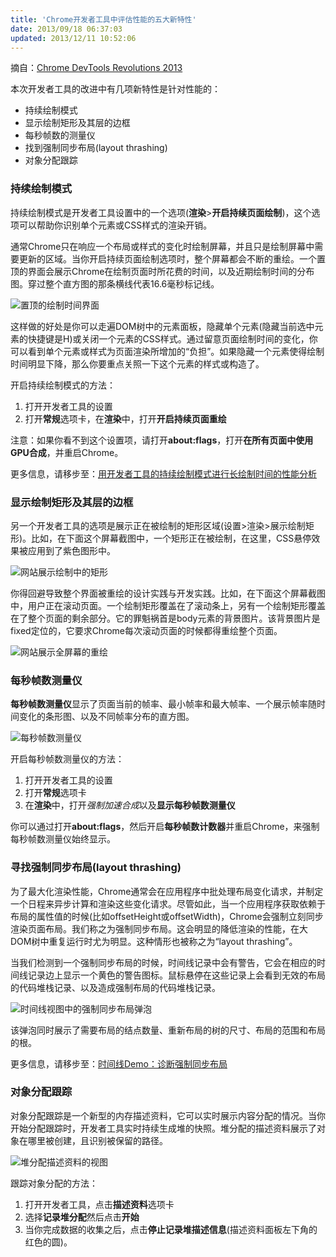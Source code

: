 ```yaml
---
title: 'Chrome开发者工具中评估性能的五大新特性'
date: 2013/09/18 06:37:03
updated: 2013/12/11 10:52:06
---
```


摘自：[Chrome DevTools Revolutions 2013](https://www.html5rocks.com/en/tutorials/developertools/revolutions2013/)

本次开发者工具的改进中有几项新特性是针对性能的：

* 持续绘制模式
* 显示绘制矩形及其层的边框
* 每秒帧数的测量仪
* 找到强制同步布局(layout thrashing)
* 对象分配跟踪

<!--more-->

### 持续绘制模式

持续绘制模式是开发者工具设置中的一个选项(**渲染**>**开启持续页面绘制**)，这个选项可以帮助你识别单个元素或CSS样式的渲染开销。

通常Chrome只在响应一个布局或样式的变化时绘制屏幕，并且只是绘制屏幕中需要更新的区域。当你开启持续页面绘制选项时，整个屏幕都会不断的重绘。一个置顶的界面会展示Chrome在绘制页面时所花费的时间，以及近期绘制时间的分布图。穿过整个直方图的那条横线代表16.6毫秒标记线。

![置顶的绘制时间界面](https://1-ps.googleusercontent.com/x/s.html5rocks-hrd.appspot.com/www.html5rocks.com/en/tutorials/developertools/revolutions2013/xpaint-times.png.pagespeed.ic.4GHJaoT9je.webp)

这样做的好处是你可以走遍DOM树中的元素面板，隐藏单个元素(隐藏当前选中元素的快捷键是H)或关闭一个元素的CSS样式。通过留意页面绘制时间的变化，你可以看到单个元素或样式为页面渲染所增加的“负担”。如果隐藏一个元素使得绘制时间明显下降，那么你要重点关照一下这个元素的样式或构造了。

开启持续绘制模式的方法：

1. 打开开发者工具的设置
2. 打开**常规**选项卡，在**渲染**中，打开**开启持续页面重绘**

注意：如果你看不到这个设置项，请打开**about:flags**，打开**在所有页面中使用GPU合成**，并重启Chrome。

更多信息，请移步至：[用开发者工具的持续绘制模式进行长绘制时间的性能分析](https://updates.html5rocks.com/2013/02/Profiling-Long-Paint-Times-with-DevTools-Continuous-Painting-Mode)

### 显示绘制矩形及其层的边框

另一个开发者工具的选项是展示正在被绘制的矩形区域(设置>渲染>展示绘制矩形)。比如，在下面这个屏幕截图中，一个矩形正在被绘制，在这里，CSS悬停效果被应用到了紫色图形中。

![网站展示绘制中的矩形](https://1-ps.googleusercontent.com/x/s.html5rocks-hrd.appspot.com/www.html5rocks.com/en/tutorials/developertools/revolutions2013/xpaint-rect-1.png.pagespeed.ic.vrXLmQcKHF.webp)

你得回避导致整个界面被重绘的设计实践与开发实践。比如，在下面这个屏幕截图中，用户正在滚动页面。一个绘制矩形覆盖在了滚动条上，另有一个绘制矩形覆盖在了整个页面的剩余部分。它的罪魁祸首是body元素的背景图片。该背景图片是fixed定位的，它要求Chrome每次滚动页面的时候都得重绘整个页面。

![网站展示全屏幕的重绘](https://1-ps.googleusercontent.com/x/s.html5rocks-hrd.appspot.com/www.html5rocks.com/en/tutorials/developertools/revolutions2013/xpaint-rect-2.png.pagespeed.ic.G7rwOiDpvh.webp)

### 每秒帧数测量仪

**每秒帧数测量仪**显示了页面当前的帧率、最小帧率和最大帧率、一个展示帧率随时间变化的条形图、以及不同帧率分布的直方图。

![每秒帧数测量仪](https://1-ps.googleusercontent.com/x/s.html5rocks-hrd.appspot.com/www.html5rocks.com/en/tutorials/developertools/revolutions2013/xfps-meter.png.pagespeed.ic.s2bF1Y3FUT.webp)

开启每秒帧数测量仪的方法：

1. 打开开发者工具的设置
2. 打开**常规**选项卡
3. 在**渲染**中，打开*强制加速合成*以及**显示每秒帧数测量仪**

你可以通过打开**about:flags**，然后开启**每秒帧数计数器**并重启Chrome，来强制每秒帧数测量仪始终显示。

### 寻找强制同步布局(layout thrashing)

为了最大化渲染性能，Chrome通常会在应用程序中批处理布局变化请求，并制定一个日程来异步计算和渲染这些变化请求。尽管如此，当一个应用程序获取依赖于布局的属性值的时候(比如offsetHeight或offsetWidth)，Chrome会强制立刻同步渲染页面布局。我们称之为强制同步布局。这会明显的降低渲染的性能，在大DOM树中重复运行时尤为明显。这种情形也被称之为“layout thrashing”。

当我们检测到一个强制同步布局的时候，时间线记录中会有警告，它会在相应的时间线记录边上显示一个黄色的警告图标。鼠标悬停在这些记录上会看到无效的布局的代码堆栈记录、以及造成强制布局的代码堆栈记录。

![时间线视图中的强制同步布局弹泡](https://1-ps.googleusercontent.com/x/s.html5rocks-hrd.appspot.com/www.html5rocks.com/en/tutorials/developertools/revolutions2013/xforced-sync-layout-popup.png.pagespeed.ic.fvGqEI6wkY.webp)

该弹泡同时展示了需要布局的结点数量、重新布局的树的尺寸、布局的范围和布局的根。

更多信息，请移步至：[时间线Demo：诊断强制同步布局](https://developers.google.com/chrome-developer-tools/docs/demos/too-much-layout/)

### 对象分配跟踪

对象分配跟踪是一个新型的内存描述资料，它可以实时展示内容分配的情况。当你开始分配跟踪时，开发者工具实时持续生成堆的快照。堆分配的描述资料展示了对象在哪里被创建，且识别被保留的路径。

![堆分配描述资料的视图](https://www.html5rocks.com/en/tutorials/developertools/revolutions2013/allocation-tracker.png)

跟踪对象分配的方法：

1. 打开开发者工具，点击**描述资料**选项卡
2. 选择**记录堆分配**然后点击**开始**
3. 当你完成数据的收集之后，点击**停止记录堆描述信息**(描述资料面板左下角的红色的圆)。

